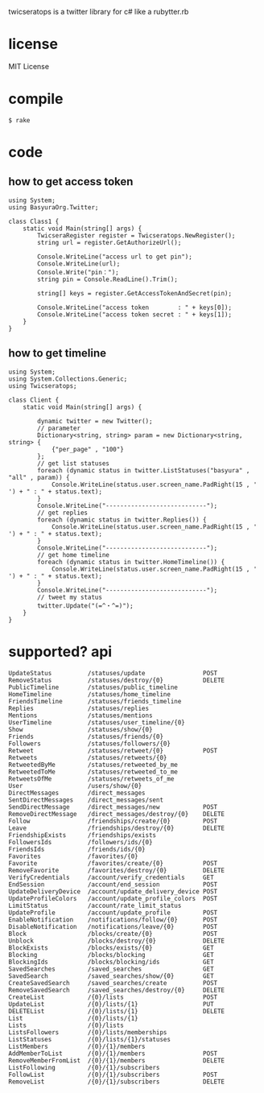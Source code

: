 
twicseratops is a twitter library for c# like a rubytter.rb

# license

 MIT License

# compile

    $ rake

# code

## how to get access token
    
    using System;
    using BasyuraOrg.Twitter;

    class Class1 {
        static void Main(string[] args) {
            TwicseraRegister register = Twicseratops.NewRegister();
            string url = register.GetAuthorizeUrl();

            Console.WriteLine("access url to get pin");
            Console.WriteLine(url);
            Console.Write("pin：");
            string pin = Console.ReadLine().Trim();

            string[] keys = register.GetAccessTokenAndSecret(pin);

            Console.WriteLine("access token        : " + keys[0]);
            Console.WriteLine("access token secret : " + keys[1]);
        }
    }


## how to get timeline

    using System;
    using System.Collections.Generic;
    using Twicseratops;

    class Client {
        static void Main(string[] args) {

            dynamic twitter = new Twitter();
            // parameter
            Dictionary<string, string> param = new Dictionary<string, string> {
                {"per_page" , "100"}
            };
            // get list statuses
            foreach (dynamic status in twitter.ListStatuses("basyura" , "all" , param)) {
                Console.WriteLine(status.user.screen_name.PadRight(15 , ' ') + " : " + status.text);
            }
            Console.WriteLine("----------------------------");
            // get replies
            foreach (dynamic status in twitter.Replies()) {
                Console.WriteLine(status.user.screen_name.PadRight(15 , ' ') + " : " + status.text);
            }
            Console.WriteLine("----------------------------");
            // get home timeline
            foreach (dynamic status in twitter.HomeTimeline()) {
                Console.WriteLine(status.user.screen_name.PadRight(15 , ' ') + " : " + status.text);
            }
            Console.WriteLine("----------------------------");
            // tweet my status
            twitter.Update("(=^・^=)");
        }
    }

# supported? api

    UpdateStatus          /statuses/update                POST
    RemoveStatus          /statuses/destroy/{0}           DELETE
    PublicTimeline        /statuses/public_timeline
    HomeTimeline          /statuses/home_timeline
    FriendsTimeline       /statuses/friends_timeline
    Replies               /statuses/replies
    Mentions              /statuses/mentions
    UserTimeline          /statuses/user_timeline/{0}
    Show                  /statuses/show/{0}
    Friends               /statuses/friends/{0}
    Followers             /statuses/followers/{0}
    Retweet               /statuses/retweet/{0}           POST
    Retweets              /statuses/retweets/{0}
    RetweetedByMe         /statuses/retweeted_by_me
    RetweetedToMe         /statuses/retweeted_to_me
    RetweetsOfMe          /statuses/retweets_of_me
    User                  /users/show/{0}
    DirectMessages        /direct_messages
    SentDirectMessages    /direct_messages/sent
    SendDirectMessage     /direct_messages/new            POST
    RemoveDirectMessage   /direct_messages/destroy/{0}    DELETE
    Follow                /friendships/create/{0}         POST
    Leave                 /friendships/destroy/{0}        DELETE
    FriendshipExists      /friendships/exists
    FollowersIds          /followers/ids/{0}
    FriendsIds            /friends/ids/{0}
    Favorites             /favorites/{0}
    Favorite              /favorites/create/{0}           POST
    RemoveFavorite        /favorites/destroy/{0}          DELETE
    VerifyCredentials     /account/verify_credentials     GET
    EndSession            /account/end_session            POST
    UpdateDeliveryDevice  /account/update_delivery_device POST
    UpdateProfileColors   /account/update_profile_colors  POST
    LimitStatus           /account/rate_limit_status
    UpdateProfile         /account/update_profile         POST
    EnableNotification    /notifications/follow/{0}       POST
    DisableNotification   /notifications/leave/{0}        POST
    Block                 /blocks/create/{0}              POST
    Unblock               /blocks/destroy/{0}             DELETE
    BlockExists           /blocks/exists/{0}              GET
    Blocking              /blocks/blocking                GET
    BlockingIds           /blocks/blocking/ids            GET
    SavedSearches         /saved_searches                 GET
    SavedSearch           /saved_searches/show/{0}        GET
    CreateSavedSearch     /saved_searches/create          POST
    RemoveSavedSearch     /saved_searches/destroy/{0}     DELETE
    CreateList            /{0}/lists                      POST
    UpdateList            /{0}/lists/{1}                  PUT
    DELETEList            /{0}/lists/{1}                  DELETE
    List                  /{0}/lists/{1}
    Lists                 /{0}/lists
    ListsFollowers        /{0}/lists/memberships
    ListStatuses          /{0}/lists/{1}/statuses
    ListMembers           /{0}/{1}/members
    AddMemberToList       /{0}/{1}/members                POST
    RemoveMemberFromList  /{0}/{1}/members                DELETE
    ListFollowing         /{0}/{1}/subscribers
    FollowList            /{0}/{1}/subscribers            POST
    RemoveList            /{0}/{1}/subscribers            DELETE

